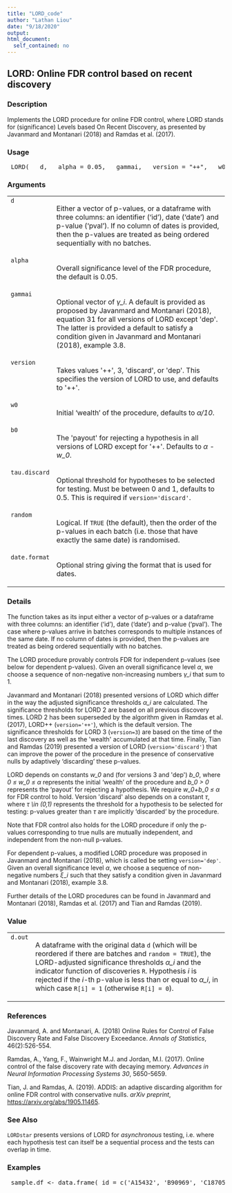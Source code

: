 ```yaml
---
title: "LORD_code"
author: "Lathan Liou"
date: "9/18/2020"
output: 
html_document:
  self_contained: no
---
```





 
<h2>LORD: Online FDR control based on recent discovery</h2>  <h3>Description</h3>  <p>Implements the LORD procedure for online FDR control, where LORD stands for (significance) Levels based On Recent Discovery, as presented by Javanmard and Montanari (2018) and Ramdas et al. (2017). </p>   <h3>Usage</h3>  <pre> LORD(   d,   alpha = 0.05,   gammai,   version = "++",   w0,   b0,   tau.discard = 0.5,   random = TRUE,   date.format = "%Y-%m-%d" ) </pre>   <h3>Arguments</h3>  <table summary="R argblock"> <tr valign="top"><td><code>d</code></td> <td> <p>Either a vector of p-values, or a dataframe with three columns: an identifier (&lsquo;id&rsquo;), date (&lsquo;date&rsquo;) and p-value (&lsquo;pval&rsquo;). If no column of dates is provided, then the p-values are treated as being ordered sequentially with no batches.</p> </td></tr> <tr valign="top"><td><code>alpha</code></td> <td> <p>Overall significance level of the FDR procedure, the default is 0.05.</p> </td></tr> <tr valign="top"><td><code>gammai</code></td> <td> <p>Optional vector of <i>&gamma;_i</i>. A default is provided as proposed by Javanmard and Montanari (2018), equation 31 for all versions of LORD except 'dep'. The latter is provided a default to satisfy a condition given in Javanmard and Montanari (2018), example 3.8.</p> </td></tr> <tr valign="top"><td><code>version</code></td> <td> <p>Takes values '++', 3, 'discard', or 'dep'. This specifies the version of LORD to use, and defaults to '++'.</p> </td></tr> <tr valign="top"><td><code>w0</code></td> <td> <p>Initial &lsquo;wealth&rsquo; of the procedure, defaults to <i>&alpha;/10</i>.</p> </td></tr> <tr valign="top"><td><code>b0</code></td> <td> <p>The 'payout' for rejecting a hypothesis in all versions of LORD except for '++'. Defaults to <i>&alpha; - w_0</i>.</p> </td></tr> <tr valign="top"><td><code>tau.discard</code></td> <td> <p>Optional threshold for hypotheses to be selected for testing. Must be between 0 and 1, defaults to 0.5. This is required if <code>version='discard'</code>.</p> </td></tr> <tr valign="top"><td><code>random</code></td> <td> <p>Logical. If <code>TRUE</code> (the default), then the order of the p-values in each batch (i.e. those that have exactly the same date) is randomised.</p> </td></tr> <tr valign="top"><td><code>date.format</code></td> <td> <p>Optional string giving the format that is used for dates.</p> </td></tr> </table>   <h3>Details</h3>  <p>The function takes as its input either a vector of p-values or a dataframe with three columns: an identifier (&lsquo;id&rsquo;), date (&lsquo;date&rsquo;) and p-value (&lsquo;pval&rsquo;). The case where p-values arrive in batches corresponds to multiple instances of the same date. If no column of dates is provided, then the p-values are treated as being ordered sequentially with no batches. </p> <p>The LORD procedure provably controls FDR for independent p-values (see below for dependent p-values). Given an overall significance level <i>&alpha;</i>, we choose a sequence of non-negative non-increasing numbers <i>&gamma;_i</i> that sum to 1. </p> <p>Javanmard and Montanari (2018) presented versions of LORD which differ in the way the adjusted significance thresholds <i>&alpha;_i</i> are calculated. The significance thresholds for LORD 2 are based on all previous discovery times. LORD 2 has been superseded by the algorithm given in Ramdas et al. (2017), LORD++ (<code>version='++'</code>), which is the default version. The significance thresholds for LORD 3 (<code>version=3</code>) are based on the time of the last discovery as well as the 'wealth' accumulated at that time. Finally, Tian and Ramdas (2019) presented a version of LORD (<code>version='discard'</code>) that can improve the power of the procedure in the presence of conservative nulls by adaptively &lsquo;discarding&rsquo; these p-values. </p> <p>LORD depends on constants <i>w_0</i> and (for versions 3 and 'dep') <i>b_0</i>, where <i>0 &le; w_0 &le; &alpha;</i> represents the initial &lsquo;wealth&rsquo; of the procedure and <i>b_0 &gt; 0</i> represents the &lsquo;payout&rsquo; for rejecting a hypothesis. We require <i>w_0+b_0 &le; &alpha;</i> for FDR control to hold. Version 'discard' also depends on a constant <i>&tau;</i>, where <i>&tau; \in (0,1)</i> represents the threshold for a hypothesis to be selected for testing: p-values greater than <i>&tau;</i> are implicitly &lsquo;discarded&rsquo; by the procedure. </p> <p>Note that FDR control also holds for the LORD procedure if only the p-values corresponding to true nulls are mutually independent, and independent from the non-null p-values. </p> <p>For dependent p-values, a modified LORD procedure was proposed in Javanmard and Montanari (2018), which is called be setting <code>version='dep'</code>. Given an overall significance level <i>&alpha;</i>, we choose a sequence of non-negative numbers <i>&xi;_i</i> such that they satisfy a condition given in Javanmard and Montanari (2018), example 3.8. </p> <p>Further details of the LORD procedures can be found in Javanmard and Montanari (2018), Ramdas et al. (2017) and Tian and Ramdas (2019). </p>   <h3>Value</h3>  <table summary="R valueblock"> <tr valign="top"><td><code>d.out</code></td> <td> <p> A dataframe with the original data <code>d</code> (which will be reordered if there are batches and <code>random = TRUE</code>), the LORD-adjusted significance thresholds <i>&alpha;_i</i> and the indicator function of discoveries <code>R</code>. Hypothesis <i>i</i> is rejected if the <i>i</i>-th p-value is less than or equal to <i>&alpha;_i</i>, in which case <code>R[i] = 1</code>  (otherwise <code>R[i] = 0</code>).</p> </td></tr> </table>   <h3>References</h3>  <p>Javanmard, A. and Montanari, A. (2018) Online Rules for Control of False Discovery Rate and False Discovery Exceedance. <em>Annals of Statistics</em>, 46(2):526-554. </p> <p>Ramdas, A., Yang, F., Wainwright M.J. and Jordan, M.I. (2017). Online control of the false discovery rate with decaying memory. <em>Advances in Neural Information Processing Systems 30</em>, 5650-5659. </p> <p>Tian, J. and Ramdas, A. (2019). ADDIS: an adaptive discarding algorithm for online FDR control with conservative nulls. <em>arXiv preprint</em>, <a href="https://arxiv.org/abs/1905.11465">https://arxiv.org/abs/1905.11465</a>. </p>   <h3>See Also</h3>  <p><code>LORDstar</code> presents versions of LORD for <em>asynchronous</em> testing, i.e. where each hypothesis test can itself be a sequential process and the tests can overlap in time. </p>   <h3>Examples</h3>  <pre> sample.df &lt;- data.frame( id = c('A15432', 'B90969', 'C18705', 'B49731', 'E99902',     'C38292', 'A30619', 'D46627', 'E29198', 'A41418',     'D51456', 'C88669', 'E03673', 'A63155', 'B66033'), date = as.Date(c(rep('2014-12-01',3),                 rep('2015-09-21',5),                 rep('2016-05-19',2),                 '2016-11-12',                 rep('2017-03-27',4))), pval = c(2.90e-08, 0.06743, 0.01514, 0.08174, 0.00171,         3.60e-05, 0.79149, 0.27201, 0.28295, 7.59e-08,         0.69274, 0.30443, 0.00136, 0.72342, 0.54757))  LORD(sample.df, random=FALSE)  set.seed(1); LORD(sample.df, version='dep')  set.seed(1); LORD(sample.df, version='discard')  set.seed(1); LORD(sample.df, alpha=0.1, w0=0.05)   </pre>   </body></html> 
